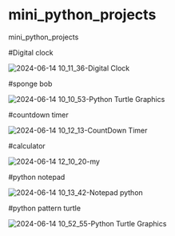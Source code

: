 # mini_python_projects
mini_python_projects

#Digital clock

![2024-06-14 10_11_36-Digital Clock](https://github.com/vimalj/mini_python_projects/assets/45177365/c57c5246-b83f-4259-af1f-bb7d0554860b)

#sponge bob

![2024-06-14 10_10_53-Python Turtle Graphics](https://github.com/vimalj/mini_python_projects/assets/45177365/8072724c-0ed4-4038-bba7-77e2ac38bcea)

#countdown timer

![2024-06-14 10_12_13-CountDown Timer](https://github.com/vimalj/mini_python_projects/assets/45177365/e6514ece-c94b-47dd-a70e-e47c52267fba)

#calculator

![2024-06-14 12_10_20-my](https://github.com/vimalj/mini_python_projects/assets/45177365/ce12f013-90ea-4afe-9347-95fcca4a390b)


#python notepad

![2024-06-14 10_13_42-Notepad python](https://github.com/vimalj/mini_python_projects/assets/45177365/4c5c80ce-1910-4f0f-8a7e-d28824a46e8d)

#python pattern turtle

![2024-06-14 10_52_55-Python Turtle Graphics](https://github.com/vimalj/mini_python_projects/assets/45177365/082b7c01-854e-4594-ac46-572c3ef4cbc1)

